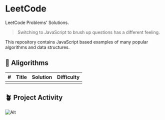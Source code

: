 # LeetCode

LeetCode Problems' Solutions.

> Switching to JavaScript to brush up questions has a different feeling.

This repository contains JavaScript based examples of many popular algorithms and data structures.

## 🚀 Aligorithms

| #   | Title | Solution | Difficulty |
| --- | ----- | -------- | ---------- |
|     |       |          |            |

## 🪴 Project Activity

![Alt](https://repobeats.axiom.co/api/embed/68d19968c2e396d0b16e6a35c46c0a6c83132b09.svg 'Repobeats analytics image')
